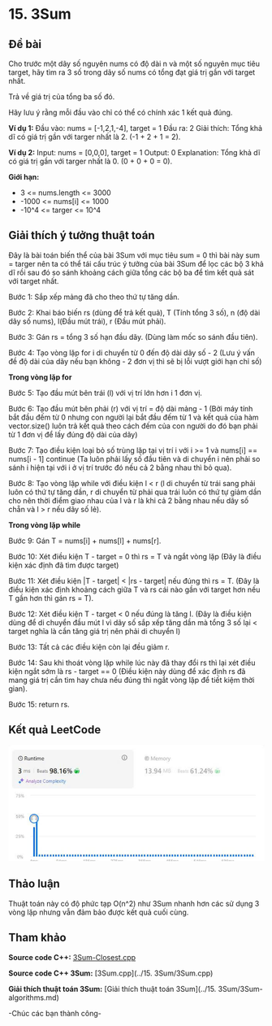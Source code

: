 # 15. 3Sum
## Đề bài
Cho trước một dãy số nguyên nums có độ dài n và một số nguyên mục tiêu target, hãy tìm ra 3 số trong dãy số nums có tổng đạt giá trị gần với target nhất.

Trả về giá trị của tổng ba số đó.

Hãy lưu ý rằng mỗi đầu vào chỉ có thể có chính xác 1 kết quả đúng.

**Ví dụ 1:**
Đầu vào: nums = [-1,2,1,-4], target = 1
Đầu ra: 2
Giải thích: Tổng khả dĩ có giá trị gần với targer nhất là 2. (-1 + 2 + 1 = 2).

**Ví dụ 2:**
Input: nums = [0,0,0], target = 1
Output: 0
Explanation: Tổng khả dĩ có giá trị gần với targer nhất là 0. (0 + 0 + 0 = 0).

**Giới hạn:**
- 3 <= nums.length <= 3000
- -1000 <= nums[i] <= 1000
- -10^4 <= targer <= 10^4

## Giải thích ý tưởng thuật toán

Đây là bài toán biến thể của bài 3Sum với mục tiêu sum = 0 thì bài này sum = targer nên ta có thể tái cấu trúc ý tưởng của bài 3Sum để lọc các bộ 3 khả dĩ rồi sau đó so sánh khoảng cách giữa tổng các bộ ba để tìm kết quả sát với target nhất.

Bước 1: Sắp xếp mảng đã cho theo thứ tự tăng dần.

Bước 2: Khai báo biến rs (dùng để trả kết quả), T (Tính tổng 3 số), n (độ dài dãy số nums), l(Đầu mút trái), r (Đầu mút phải).

Bước 3: Gán rs = tổng 3 số hạn đầu dãy. (Dùng làm mốc so sánh đầu tiên).

Bước 4: Tạo vòng lặp for i di chuyển từ 0 đến độ dài dãy số - 2 (Lưu ý vấn đề độ dài của dãy nếu bạn không - 2 đơn vị thì sẽ bị lỗi vượt giới hạn chỉ số)

**Trong vòng lặp for**

Bước 5: Tạo đầu mút bên trái (l) với vị trí lớn hơn i 1 đơn vị.

Bước 6: Tạo đầu mút bên phải (r) với vị trí = độ dài mảng - 1 (Bởi máy tính bắt đầu đếm từ 0 nhưng con người lại bắt đầu đếm từ 1 và kết quả của hàm vector.size() luôn trả kết quả theo cách đếm của con người do đó bạn phải từ 1 đơn vị để lấy đúng độ dài của dãy)

Bước 7: Tạo điều kiện loại bỏ số trùng lặp tại vị trí i với i >= 1 và nums[i] == nums[i - 1] continue (Ta luôn phải lấy số đầu tiên và di chuyển i nên phải so sánh i hiện tại với i ở vị trí trước đó nếu cả 2 bằng nhau thì bỏ qua).

Bước 8: Tạo vòng lặp while với điều kiện l < r (l di chuyển từ trái sang phải luôn có thứ tự tăng dần, r di chuyển từ phải qua trái luôn có thứ tự giảm dần cho nên thời điểm giao nhau của l và r là khi cả 2 bằng nhau nếu dãy số chẵn và l > r nếu dãy số lẻ).

**Trong vòng lặp while**

Bước 9: Gán T = nums[i] + nums[l] + nums[r].

Bước 10: Xét điều kiện T - target = 0 thì rs = T và ngắt vòng lặp (Đây là điều kiện xác định đã tìm được target)

Bước 11: Xét điều kiện |T - target| < |rs - target| nếu đúng thì rs = T. (Đây là điều kiện xác định khoảng cách giữa T và rs cái nào gần với target hơn nếu T gần hơn thì gán rs = T).

Bước 12: Xét điều kiện T - target < 0 nếu đúng là tăng l. (Đây là điều kiện dùng để di chuyển đầu mút l vì dãy số sắp xếp tăng dần mà tổng 3 số lại < target nghĩa là cần tăng giá trị nên phải di chuyển l)

Bước 13: Tất cả các điều kiện còn lại đều giảm r.

Bước 14: Sau khi thoát vòng lặp while lúc này đã thay đổi rs thì lại xét điều kiện ngắt sớm là rs - target == 0 (Điều kiện này dùng để xác định rs đã mang giá trị cần tìm hay chưa nếu đúng thì ngắt vòng lặp để tiết kiệm thời gian).

Bước 15: return rs.

## Kết quả LeetCode

![Kết quả submissions](./3Sum-Closest.jpg)

## Thảo luận

Thuật toán này có độ phức tạp O(n^2) như 3Sum nhanh hơn các sử dụng 3 vòng lặp nhưng vẫn đảm bảo được kết quả cuối cùng.

## Tham khảo

**Source code C++:** [3Sum-Closest.cpp](./3Sum-Closest.cpp)

**Source code C++ 3Sum:** [3Sum.cpp](../15. 3Sum/3Sum.cpp)

**Giải thích thuật toán 3Sum:** [Giải thích thuật toán 3Sum](../15. 3Sum/3Sum-algorithms.md)

-Chúc các bạn thành công-